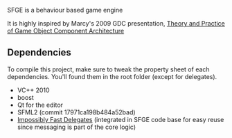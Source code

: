 
SFGE is a behaviour based game engine

It is highly inspired by Marcy's 2009 GDC presentation, [Theory and Practice of Game Object Component Architecture](https://www.gdcvault.com/free/gdc-canada-09)

## Dependencies
To compile this project, make sure to tweak the property sheet of each dependencies. You'll found them in the root folder (except for delegates).

* VC++ 2010
* boost
* Qt for the editor
* SFML2 (commit 17971ca198b484a52bad)
* [Impossibly Fast Delegates](https://www.codeproject.com/Articles/11015/The-Impossibly-Fast-C-Delegates) (integrated in SFGE code base for easy reuse since messaging is part of the core logic)
